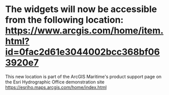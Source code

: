 # The widgets will now be accessible from the following location: https://www.arcgis.com/home/item.html?id=0fac2d61e3044002bcc368bf063920e7

This new location is part of the ArcGIS Maritime's product support page on the Esri Hydrographic Office demonstration site https://esriho.maps.arcgis.com/home/index.html
